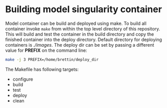 # Building model singularity container

Model container can be build and deployed using make. To build all container invoke `make` from within the top level directory of this repository. This will build and test the container in the build directory and copy the finished container into the deploy directory. Default directory for deploying containers is *./images*. The deploy dir can be set by passing a different value for **PREFIX**  on the command line:


```bash
make -j 3 PREFIX=/home/brettin/deploy_dir
```

The Makefile has following targets:
- configure
- build
- test
- deploy
- clean
